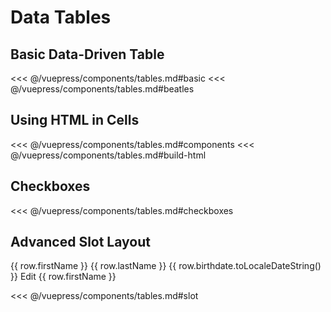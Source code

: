 # Data Tables

## Basic Data-Driven Table

<section class="mds">
<!-- #region basic -->
<mx-table
  :rows.prop="beatles"
  :columns.prop="[
    { property: 'firstName', heading: 'First Name', sortable: true },
    { property: 'lastName', heading: 'Last Name', sortable: true },
    { property: 'credits', heading: 'Song Credits', type: 'number', sortable: true },
    { property: 'birthdate', heading: 'Birthdate', type: 'date', sortable: true },
    { property: 'eyeColor', heading: 'Eye Color', sortable: false}
  ]"
/>
<!-- #endregion basic -->
</section>

<<< @/vuepress/components/tables.md#basic
<<< @/vuepress/components/tables.md#beatles

## Using HTML in Cells

<section class="mds">
<!-- #region components -->
<mx-table
  auto-width
  hoverable="false"
  :rows.prop="beatles"
  :columns.prop="[
    { property: 'firstName', heading: 'First Name', sortable: true },
    { property: 'lastName', heading: 'Last Name', sortable: true },
    { property: 'isLeftHanded', heading: 'Handedness', getValue: buildBadge, sortable: true },
    { getValue: buildButton, cellClass: 'p-0 w-0' }
  ]"
/>
<!-- #endregion components -->
</section>

<<< @/vuepress/components/tables.md#components
<<< @/vuepress/components/tables.md#build-html

## Checkboxes

<section class="mds">
<!-- #region checkboxes -->
<mx-table
  auto-width
  hoverable="false"
  :rows.prop="beatles"
  :columns.prop="[
    { property: 'firstName', heading: 'First Name', sortable: true },
    { property: 'lastName', heading: 'Last Name', sortable: true },
    { property: 'credits', heading: 'Song Credits', type: 'number', sortable: true }
  ]"
/>
<!-- #endregion checkboxes -->
</section>

<<< @/vuepress/components/tables.md#checkboxes

## Advanced Slot Layout

<section class="mds">
<!-- #region slot -->
<mx-table
  ref="table"
  auto-width
  hoverable="false"
  :rows.prop="beatles"  
  :columns.prop="[
    { property: 'firstName', heading: 'First Name', sortable: true },
    { property: 'lastName', heading: 'Last Name', sortable: true },
    { property: 'birthdate', heading: 'Birthdate', type: 'date', sortable: true },
    { cellClass: 'p-0 w-0' }
  ]"
  @mxVisibleRowsChange="e => visibleRows = e.detail"
>
  <tbody>
    <tr v-for="(row, i) in visibleRows" :key="row.firstName">
      <td>{{ row.firstName }}</td>
      <td>{{ row.lastName }}</td>
      <td>{{ row.birthdate.toLocaleDateString() }}</td>
      <td>
        <mx-icon-button :id="'button-' + i" icon="ph-dots-three-outline"></mx-icon-button>
        <mx-menu :anchor-el-selector="'#button-' + i">
          <mx-menu-item @click="clickHandler(row)" icon="ph-pencil">Edit {{ row.firstName }}</mx-menu-item>
        </mx-menu>
      </td>
    </tr>
  </tbody>
</mx-table>
<!-- #endregion slot -->
</section>

<<< @/vuepress/components/tables.md#slot

<script>
  export default {
    data() {
      return {
        // #region beatles
        beatles: [
          {
            firstName: 'John',
            lastName: 'Lennon',
            credits: 90,
            birthdate: new Date(1940, 9, 9),
            isLeftHanded: false,
            eyeColor: 'Brown',
          },
          {
            firstName: 'Paul',
            lastName: 'McCartney',
            credits: 88,
            birthdate: new Date(1942, 5, 18),
            isLeftHanded: true,
            eyeColor: 'Hazel',
          },
          {
            firstName: 'George',
            lastName: 'Harrison',
            credits: 22,
            birthdate: new Date(1943, 1, 25),
            isLeftHanded: false,
            eyeColor: 'Brown',
          },
          {
            firstName: 'Ringo',
            lastName: 'Starr',
            credits: 2,
            birthdate: new Date(1940, 6, 7),
            isLeftHanded: false,
            eyeColor: 'Blue',
          }
        ],
        visibleRows: []
        // #endregion beatles
      }
    },
    methods: {
      // #region build-html
      buildBadge(row) {
        const handedness = row.isLeftHanded ? 'Left' : 'Right'
        const color = row.isLeftHanded ? 'bg-purple-300' : 'bg-blue-300'
        return `<mx-badge squared badge-class="${color}" value="${handedness}"></mx-badge>`
      },
      // #endregion build-html
      buildButton(row, rowIndex) {
        const buttonId = 'button-' + rowIndex
        return `
        `
      },
      clickHandler(row) {
        console.log(`Menu item for ${row.firstName} clicked!`)
      },
    }
  }
</script>
